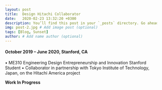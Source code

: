 ```yaml
---
layout: post
title:  Design Hitachi Collaborator
date:   2020-02-23 13:32:20 +0300
description: You’ll find this post in your `_posts` directory. Go ahead and edit it and re-build the site to see your changes. # Add post description (optional)
img: post-2.jpg # Add image post (optional)
tags: [Blog, Sunset]
author: # Add name author (optional)
---
```


#### October 2019 – June 2020, Stanford, CA

• ME310 Engineering Design Entrepreneurship and Innovation Stanford Student
• Collaborator in partnership with Tokyo Institute of Technology, Japan, on the Hitachi America project

**Work In Progress**
